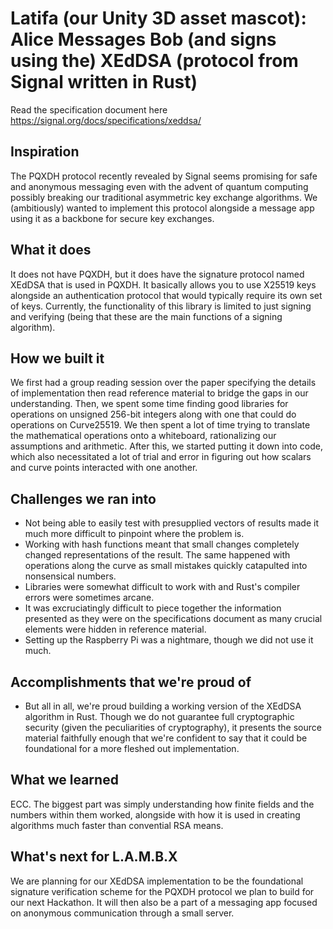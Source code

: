 # Latifa (our Unity 3D asset mascot): Alice Messages Bob (and signs using the) XEdDSA (protocol from Signal written in Rust)
Read the specification document here https://signal.org/docs/specifications/xeddsa/

## Inspiration
The PQXDH protocol recently revealed by Signal seems promising for safe and anonymous messaging even with the advent of quantum computing possibly breaking our traditional asymmetric key exchange algorithms. We (ambitiously) wanted to implement this protocol alongside a message app using it as a backbone for secure key exchanges.

## What it does
It does not have PQXDH, but it does have the signature protocol named XEdDSA that is used in PQXDH. It basically allows you to use X25519 keys alongside an authentication protocol that would typically require its own set of keys. Currently, the functionality of this library is limited to just signing and verifying (being that these are the main functions of a signing algorithm).

## How we built it
We first had a group reading session over the paper specifying the details of implementation then read reference material to bridge the gaps in our understanding. Then, we spent some time finding good libraries for operations on unsigned 256-bit integers along with one that could do operations on Curve25519. We then spent a lot of time trying to translate the mathematical operations onto a whiteboard, rationalizing our assumptions and arithmetic. After this, we started putting it down into code, which also necessitated a lot of trial and error in figuring out how scalars and curve points interacted with one another.

## Challenges we ran into
- Not being able to easily test with presupplied vectors of results made it much more difficult to pinpoint where the problem is.
- Working with hash functions meant that small changes completely changed representations of the result. The same happened with operations along the curve as small mistakes quickly catapulted into nonsensical numbers.
- Libraries were somewhat difficult to work with and Rust's compiler errors were sometimes arcane.
- It was excruciatingly difficult to piece together the information presented as they were on the specifications document as many crucial elements were hidden in reference material.
- Setting up the Raspberry Pi was a nightmare, though we did not use it much.

## Accomplishments that we're proud of
- But all in all, we're proud building a working version of the XEdDSA algorithm in Rust. Though we do not guarantee full cryptographic security (given the peculiarities of cryptography), it presents the source material faithfully enough that we're confident to say that it could be foundational for a more fleshed out implementation.

## What we learned
ECC. The biggest part was simply understanding how finite fields and the numbers within them worked, alongside with how it is used in creating algorithms much faster than convential RSA means.

## What's next for L.A.M.B.X
We are planning for our XEdDSA implementation to be the foundational signature verification scheme for the PQXDH protocol we plan to build for our next Hackathon. It will then also be a part of a messaging app focused on anonymous communication through a small server.
